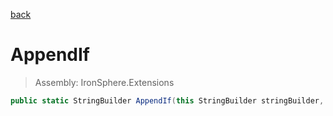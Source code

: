 ﻿

[back](/IronSphere.Extensions/types/StringBuilderExtension)

# AppendIf

> Assembly: IronSphere.Extensions

```csharp
public static StringBuilder AppendIf(this StringBuilder stringBuilder, Boolean condition, String textToAppend)
```



 